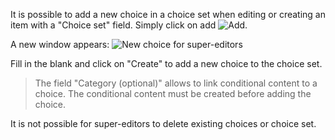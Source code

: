It is possible to add a new choice in a choice set when editing or creating an item with a "Choice set" field. Simply click on add ![Add](assets/buttons/add_btn.png).

A new window appears: 
![New choice for super-editors](assets/choice/new-choice.png)

Fill in the blank and click on "Create" to add a new choice to the choice set. 
> The field "Category (optional)" allows to link conditional content to a choice. The conditional content must be created before adding the choice. 

It is not possible for super-editors to delete existing choices or choice set. 